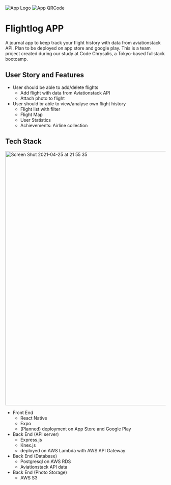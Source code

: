 ![App Logo](https://play-lh.googleusercontent.com/-QNQgf458bap1zT8ET9WCBPuDxL4t3O7opV1aBkRhbXMoEDGaBOAx4EKFpFoMPi6j-o=s180) ![App QRCode](https://i.imgur.com/yecJqlT.png)
# Flightlog APP
A journal app to keep track your flight history with data from aviationstack API. Plan to be deployed on app store and google play.
This is a team project created during our study at Code Chrysalis, a Tokyo-based fullstack bootcamp. 

## User Story and Features
* User should be able to add/delete flights 
  * Add flight with data from Aviationstack API
  * Attach photo to flight
* User should br able to view/analyse own flight history
  * Flight list with filter
  * Flight Map
  * User Statistics
  * Achievements: Airline collection

## Tech Stack
<img width="796" alt="Screen Shot 2021-04-25 at 21 55 35" src="https://user-images.githubusercontent.com/34878933/115994215-03013e00-a611-11eb-8dfa-8ac3c2972c69.png">

* Front End
  * React Native
  * Expo
  * (Planned) deployment on App Store and Google Play
* Back End (API server)
  * Express.js
  * Knex.js
  * deployed on AWS Lambda with AWS API Gateway
* Back End (Database)
  * Postgresql on AWS RDS
  * Aviationstack API data
* Back End (Photo Storage)
  * AWS S3


